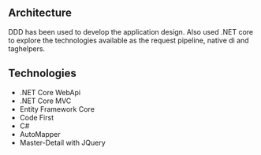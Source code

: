 ## Architecture

DDD has been used to develop the application design. Also used .NET core to explore the technologies available as the request pipeline, native di and taghelpers.

## Technologies

- .NET Core WebApi
- .NET Core MVC
- Entity Framework Core
- Code First
- C#
- AutoMapper
- Master-Detail with JQuery
